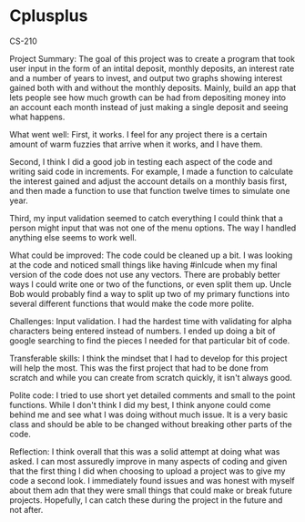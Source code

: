 # Cplusplus
CS-210

Project Summary:
  The goal of this project was to create a program that took user input
  in the form of an intital deposit, monthly deposits, an interest rate
  and a number of years to invest, and output two graphs showing interest
  gained both with and without the monthly deposits.  Mainly, build an app
  that lets people see how much growth can be had from depositing money
  into an account each month instead of just making a single deposit and
  seeing what happens.
  
What went well:
  First, it works.  I feel for any project there is a certain amount of
  warm fuzzies that arrive when it works, and I have them.
  
  Second, I think I did a good job in testing each aspect of the code
  and writing said code in increments.  For example, I made a function
  to calculate the interest gained and adjust the account details on a
  monthly basis first, and then made a function to use that function
  twelve times to simulate one year.
  
  Third, my input validation seemed to catch everything I could think
  that a person might input that was not one of the menu options.  The
  way I handled anything else seems to work well.
  
What could be improved:
  The code could be cleaned up a bit.  I was looking at the code and noticed
  small things like having #inlcude <vector> when my final version of the
  code does not use any vectors.  There are probably better ways I could
  write one or two of the functions, or even split them up.  Uncle Bob
  would probably find a way to split up two of my primary functions into
  several different functions that would make the code more polite.
  
Challenges:
  Input validation.  I had the hardest time with validating for alpha
  characters being entered instead of numbers.  I ended up doing a bit
  of google searching to find the pieces I needed for that particular
  bit of code.  
  
Transferable skills:
  I think the mindset that I had to develop for this project will help
  the most.  This was the first project that had to be done from scratch
  and while you can create from scratch quickly, it isn't always good.
  
Polite code:
  I tried to use short yet detailed comments and small to the point functions.
  While I don't think I did my best, I think anyone could come behind
  me and see what I was doing without much issue.  It is a very basic
  class and should be able to be changed without breaking other parts
  of the code.
  
Reflection:
  I think overall that this was a solid attempt at doing what was asked.
  I can most assuredly improve in many aspects of coding and given that 
  the first thing I did when choosing to upload a project was to give
  my code a second look.  I immediately found issues and was honest with
  myself about them adn that they were small things that could make or 
  break future projects.  Hopefully, I can catch these during the project
  in the future and not after.
